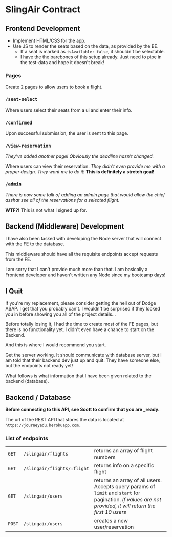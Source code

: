 # SlingAir Contract 

## Frontend Development

- Implement HTML/CSS for the app.
- Use JS to render the seats based on the data, as provided by the BE.
    - If a seat is marked as `isAvailable: false`, it shouldn't be selectable.
    - I have the the barebones of this setup already. Just need to pipe in the test-data and hope it doesn't break!

### Pages

Create 2 pages to allow users to book a flight.

### `/seat-select`

Where users select their seats from a ui and enter their info.

### `/confirmed`

Upon successful submission, the user is sent to this page.

### `/view-reservation`

_They've added another page! Obviously the deadline hasn't changed._

Where users can view their reservation. _They didn't even provide me with a proper design. They want me to do it!_ **This is definitely a stretch goal!**

### `/admin`

_There is now some talk of adding an admin page that would allow the chief asshat see all of the reservations for a selected flight._

**WTF?!** This is not what I signed up for. 

## Backend (Middleware) Development

I have also been tasked with developing the Node server that will connect with the FE to the database.

This middleware should have all the requisite endpoints accept requests from the FE. 

I am sorry that I can't provide much more than that. I am basically a Frontend developer and haven't written any Node since my bootcamp days!


## I Quit

If you're my replacement, please consider getting the hell out of Dodge ASAP. I get that you probably can't. I wouldn't be surprised if they locked you in before showing you all of the project details...

Before totally losing it, I had the time to create most of the FE pages, but there is no functionality yet. I didn't even have a chance to start on the Backend.

And this is where I would recommend you start.

Get the server working. It should communicate with database server, but I am told that their backend dev just up and quit. They have someone else, but the endpoints not ready yet!

What follows is what information that I have been given related to the backend (database).

## Backend / Database

**Before connecting to this API, see Scott to confirm that you are _ready.**

The url of the REST API that stores the data is located at `https://journeyedu.herokuapp.com`.

### List of endpoints

||||
| --- | --- | --- |
| `GET`   | `/slingair/flights` | returns an array of flight numbers |
| `GET`   | `/slingair/flights/:flight` | returns info on a specific flight |
| `GET`   | `/slingair/users`  | returns an array of all users. Accepts query params of `limit` and `start` for pagination. _If values are not provided, it will return the first 10 users_ |
| `POST`  | `/slingair/users` | creates a new user/reservation |